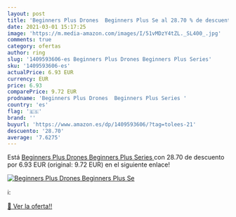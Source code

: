 ```yaml
---
layout: post
title: 'Beginners Plus Drones  Beginners Plus Se al 28.70 % de descuento'
date: 2021-03-01 15:17:25
image: 'https://m.media-amazon.com/images/I/51vMDzY4tZL._SL400_.jpg'
comments: true
category: ofertas
author: ring
slug: '1409593606-es Beginners Plus Drones Beginners Plus Series'
sku: '1409593606-es'
actualPrice: 6.93 EUR
currency: EUR
price: 6.93
comparePrice: 9.72 EUR
prodname: 'Beginners Plus Drones  Beginners Plus Series '
country: 'es'
flag: '🇪🇸'
brand: ''
buyurl: 'https://www.amazon.es/dp/1409593606/?tag=tolees-21'
descuento: '28.70'
average: '7.6275'
---
```


Está [Beginners Plus Drones  Beginners Plus Series ](https://www.amazon.es/dp/1409593606/?tag=tolees-21) con 28.70 de descuento por 6.93 EUR (original: 9.72 EUR) en el siguiente enlace!

[![Beginners Plus Drones  Beginners Plus Se](https://m.media-amazon.com/images/I/51vMDzY4tZL._SL400_.jpg)](https://www.amazon.es/dp/1409593606/?tag=tolees-21)

ℹ️:


[🛒 Ver la oferta!!](https://www.amazon.es/dp/1409593606/?tag=tolees-21)
